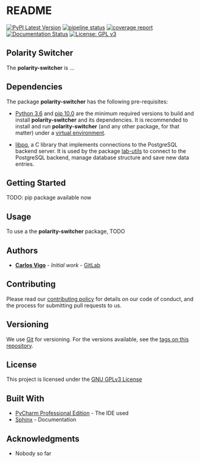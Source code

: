 # README

[![PyPI Latest Version](https://badge.fury.io/py/polarity-switcher.svg)](https://badge.fury.io/py/polarity-switcher)
[![pipeline status](https://gitlab.ethz.ch/exotic-matter/cw-beam/polarity-switcher/badges/master/pipeline.svg)](https://gitlab.ethz.ch/exotic-matter/cw-beam/polarity-switcher/-/commits/master)
[![coverage report](https://gitlab.ethz.ch/exotic-matter/cw-beam/polarity-switcher/badges/master/coverage.svg)](https://gitlab.ethz.ch/exotic-matter/cw-beam/polarity-switcher/-/commits/master)
[![Documentation Status](https://readthedocs.org/projects/polarity-switcher/badge/?version=stable)](https://polarity-switcher.readthedocs.io/en/stable/?badge=table)
[![License: GPL v3](https://img.shields.io/badge/License-GPLv3-blue.svg)](https://www.gnu.org/licenses/gpl-3.0)

## Polarity Switcher

The **polarity-switcher** is ... 

## Dependencies

The package **polarity-switcher** has the following pre-requisites:

 -  [Python 3.6](https://www.python.org/downloads/release/python-360/) and [pip 10.0](https://pip.pypa.io/en/stable/)
    are the minimum required versions to build and install **polarity-switcher** and its dependencies. It is
    recommended to install and run **polarity-switcher** (and any other package, for that matter) under a
    [virtual environment](https://docs.python.org/3/library/venv.html).

 -  [libpq](https://www.postgresql.org/docs/11/libpq.html), a C library that implements connections to the PostgreSQL
    backend server. It is used by the package [lab-utils](https://gitlab.ethz.ch/exotic-matter/cw-beam/lab-utils) to
    connect to the PostgreSQL backend, manage database structure and save new data entries.

## Getting Started

TODO: pip package available now 

## Usage

To use a the **polarity-switcher** package, TODO



## Authors

* [**Carlos Vigo**](mailto:carlosv@phys.ethz.ch?subject=[GitHub%-%lab-utils]) - *Initial work* - 
[GitLab](https://gitlab.ethz.ch/carlosv)

## Contributing

Please read our [contributing policy](CONTRIBUTING.md) for details on our code of
conduct, and the process for submitting pull requests to us.

## Versioning

We use [Git](https://git-scm.com/) for versioning. For the versions available, see the 
[tags on this repository](https://gitlab.ethz.ch/exotic-matter/cw-beam/polarity-switcher).

## License

This project is licensed under the [GNU GPLv3 License](LICENSE.md)

## Built With

* [PyCharm Professional Edition](https://www.jetbrains.com/pycharm//) - The IDE used
* [Sphinx](https://www.sphinx-doc.org/en/master/index.html) - Documentation

## Acknowledgments

* Nobody so far
